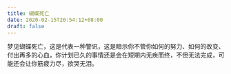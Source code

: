 ```yaml
---
title: 蝴蝶死亡
date: 2020-02-15T20:54:12+08:00
draft: false
---
```


梦见蝴蝶死亡，这是代表一种警讯，这是暗示你不管你如何的努力、如何的改变、付出再多的心血，你计划已久的事情还是会在短期内无疾而终，不但无法完成，可能还会让你筋疲力尽，欲哭无泪。<br>
